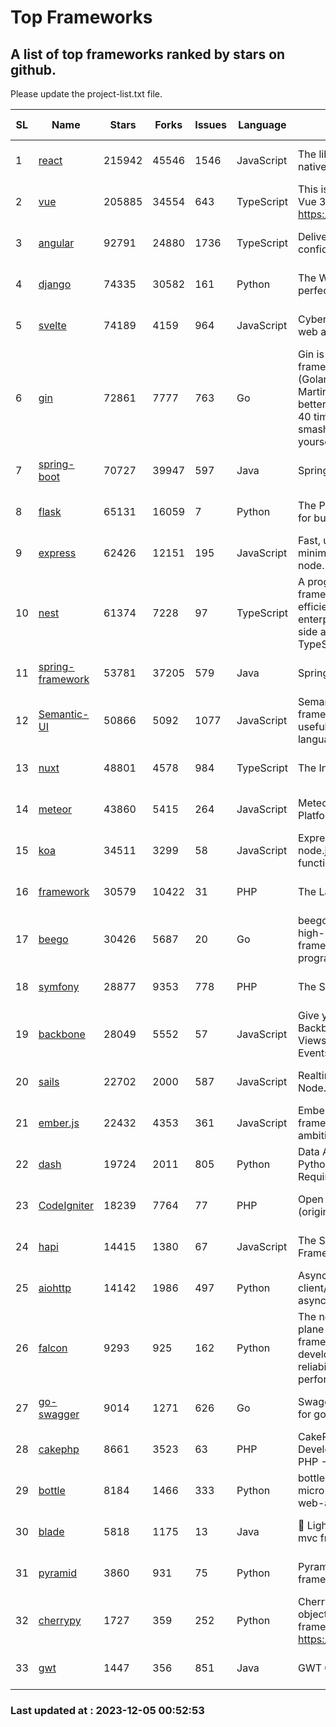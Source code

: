 # Top Frameworks
## A list of top frameworks ranked by stars on github.  
Please update the project-list.txt file.

| SL| Name  | Stars| Forks| Issues | Language | Description | Last Commit |
| --| ------| -----| ---- | ------ | -------- | ----------- | ----------- |
| 1 | [react](https://github.com/facebook/react) | 215942 | 45546 | 1546 | JavaScript | The library for web and native user interfaces. | 2023-12-04 21:20:49 |
| 2 | [vue](https://github.com/vuejs/vue) | 205885 | 34554 | 643 | TypeScript | This is the repo for Vue 2. For Vue 3, go to https://github.com/vuejs/core | 2023-11-07 07:32:23 |
| 3 | [angular](https://github.com/angular/angular) | 92791 | 24880 | 1736 | TypeScript | Deliver web apps with confidence 🚀 | 2023-12-04 22:24:21 |
| 4 | [django](https://github.com/django/django) | 74335 | 30582 | 161 | Python | The Web framework for perfectionists with deadlines. | 2023-12-04 13:21:37 |
| 5 | [svelte](https://github.com/sveltejs/svelte) | 74189 | 4159 | 964 | JavaScript | Cybernetically enhanced web apps | 2023-12-04 19:48:15 |
| 6 | [gin](https://github.com/gin-gonic/gin) | 72861 | 7777 | 763 | Go | Gin is a HTTP web framework written in Go (Golang). It features a Martini-like API with much better performance -- up to 40 times faster. If you need smashing performance, get yourself some Gin. | 2023-11-16 15:46:43 |
| 7 | [spring-boot](https://github.com/spring-projects/spring-boot) | 70727 | 39947 | 597 | Java | Spring Boot | 2023-12-04 12:36:51 |
| 8 | [flask](https://github.com/pallets/flask) | 65131 | 16059 | 7 | Python | The Python micro framework for building web applications. | 2023-12-04 22:26:30 |
| 9 | [express](https://github.com/expressjs/express) | 62426 | 12151 | 195 | JavaScript | Fast, unopinionated, minimalist web framework for node. | 2023-06-04 15:47:20 |
| 10 | [nest](https://github.com/nestjs/nest) | 61374 | 7228 | 97 | TypeScript | A progressive Node.js framework for building efficient, scalable, and enterprise-grade server-side applications with TypeScript/JavaScript 🚀 | 2023-11-29 09:27:02 |
| 11 | [spring-framework](https://github.com/spring-projects/spring-framework) | 53781 | 37205 | 579 | Java | Spring Framework | 2023-12-04 17:24:30 |
| 12 | [Semantic-UI](https://github.com/Semantic-Org/Semantic-UI) | 50866 | 5092 | 1077 | JavaScript | Semantic is a UI component framework based around useful principles from natural language. | 2023-01-11 17:05:32 |
| 13 | [nuxt](https://github.com/nuxt/nuxt) | 48801 | 4578 | 984 | TypeScript | The Intuitive Vue Framework. | 2023-12-02 21:54:02 |
| 14 | [meteor](https://github.com/meteor/meteor) | 43860 | 5415 | 264 | JavaScript | Meteor, the JavaScript App Platform | 2023-11-24 14:31:40 |
| 15 | [koa](https://github.com/koajs/koa) | 34511 | 3299 | 58 | JavaScript | Expressive middleware for node.js using ES2017 async functions | 2023-11-08 15:05:20 |
| 16 | [framework](https://github.com/laravel/framework) | 30579 | 10422 | 31 | PHP | The Laravel Framework. | 2023-12-04 22:26:42 |
| 17 | [beego](https://github.com/beego/beego) | 30426 | 5687 | 20 | Go | beego is an open-source, high-performance web framework for the Go programming language. | 2023-11-27 15:42:07 |
| 18 | [symfony](https://github.com/symfony/symfony) | 28877 | 9353 | 778 | PHP | The Symfony PHP framework | 2023-12-04 07:40:20 |
| 19 | [backbone](https://github.com/jashkenas/backbone) | 28049 | 5552 | 57 | JavaScript | Give your JS App some Backbone with Models, Views, Collections, and Events | 2023-08-10 22:05:08 |
| 20 | [sails](https://github.com/balderdashy/sails) | 22702 | 2000 | 587 | JavaScript | Realtime MVC Framework for Node.js | 2023-09-01 21:26:40 |
| 21 | [ember.js](https://github.com/emberjs/ember.js) | 22432 | 4353 | 361 | JavaScript | Ember.js - A JavaScript framework for creating ambitious web applications | 2023-12-01 19:08:30 |
| 22 | [dash](https://github.com/plotly/dash) | 19724 | 2011 | 805 | Python | Data Apps & Dashboards for Python. No JavaScript Required. | 2023-12-01 19:07:19 |
| 23 | [CodeIgniter](https://github.com/bcit-ci/CodeIgniter) | 18239 | 7764 | 77 | PHP | Open Source PHP Framework (originally from EllisLab) | 2023-04-07 17:57:13 |
| 24 | [hapi](https://github.com/hapijs/hapi) | 14415 | 1380 | 67 | JavaScript | The Simple, Secure Framework Developers Trust | 2023-09-18 11:40:11 |
| 25 | [aiohttp](https://github.com/aio-libs/aiohttp) | 14142 | 1986 | 497 | Python | Asynchronous HTTP client/server framework for asyncio and Python | 2023-12-03 23:26:55 |
| 26 | [falcon](https://github.com/falconry/falcon) | 9293 | 925 | 162 | Python | The no-magic web data plane API and microservices framework for Python developers, with a focus on reliability, correctness, and performance at scale. | 2023-12-01 21:33:16 |
| 27 | [go-swagger](https://github.com/go-swagger/go-swagger) | 9014 | 1271 | 626 | Go | Swagger 2.0 implementation for go | 2023-11-27 18:56:08 |
| 28 | [cakephp](https://github.com/cakephp/cakephp) | 8661 | 3523 | 63 | PHP | CakePHP: The Rapid Development Framework for PHP - Official Repository | 2023-12-04 03:35:21 |
| 29 | [bottle](https://github.com/bottlepy/bottle) | 8184 | 1466 | 333 | Python | bottle.py is a fast and simple micro-framework for python web-applications. | 2022-09-05 15:24:52 |
| 30 | [blade](https://github.com/lets-blade/blade) | 5818 | 1175 | 13 | Java | :rocket: Lightning fast and elegant mvc framework for Java8 | 2023-06-16 05:18:49 |
| 31 | [pyramid](https://github.com/Pylons/pyramid) | 3860 | 931 | 75 | Python | Pyramid - A Python web framework | 2023-09-14 21:55:43 |
| 32 | [cherrypy](https://github.com/cherrypy/cherrypy) | 1727 | 359 | 252 | Python | CherryPy is a pythonic, object-oriented HTTP framework.      https://cherrypy.dev | 2023-08-04 13:52:17 |
| 33 | [gwt](https://github.com/gwtproject/gwt) | 1447 | 356 | 851 | Java | GWT Open Source Project | 2023-12-02 01:06:46 |

### Last updated at : 2023-12-05 00:52:53
